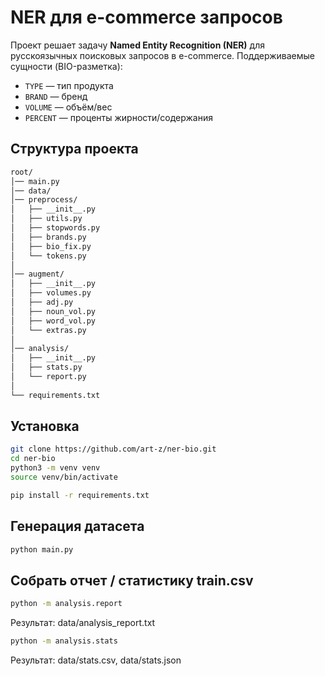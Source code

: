 # NER для e-commerce запросов

Проект решает задачу **Named Entity Recognition (NER)** для русскоязычных поисковых запросов в e-commerce.
Поддерживаемые сущности (BIO-разметка):

- `TYPE` — тип продукта
- `BRAND` — бренд
- `VOLUME` — объём/вес
- `PERCENT` — проценты жирности/содержания

## Структура проекта
```bash
root/
│── main.py
│── data/
│── preprocess/
│   ├── __init__.py
│   ├── utils.py
│   ├── stopwords.py
│   ├── brands.py
│   ├── bio_fix.py
│   └── tokens.py
│
│── augment/
│   ├── __init__.py
│   ├── volumes.py
│   ├── adj.py
│   ├── noun_vol.py
│   ├── word_vol.py
│   └── extras.py
│
│── analysis/
│   ├── __init__.py
│   ├── stats.py
│   └── report.py
│
└── requirements.txt
 ``` 
 
## Установка

```bash
git clone https://github.com/art-z/ner-bio.git
cd ner-bio
python3 -m venv venv
source venv/bin/activate

pip install -r requirements.txt
```

## Генерация датасета
```bash
python main.py
```

## Собрать отчет / статистику train.csv
```bash
python -m analysis.report 
``` 
Результат: data/analysis_report.txt 
 
 ```bash
python -m analysis.stats
``` 
Результат: data/stats.csv, data/stats.json